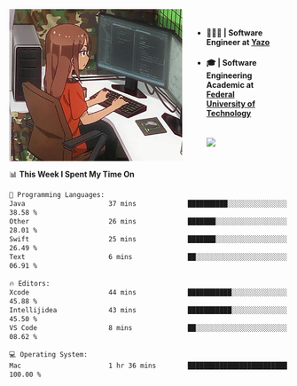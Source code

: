 
<body >
  <div style="display: flex; width: auto; margin-right: 30px ">
    <img align="right" width="312" height="274" style="padding-right:20px; " src="assets/umiko.gif" alt="Computer man" />
    <ul style="flex: 1;">
      <li><h4>🧑🏽‍💻 | Software Engineer at <a href="https://www.yazo.com.br/">Yazo</a></h4></li>
      <li><h4>🎓 | Software Engineering Academic at <a href="http://www.utfpr.edu.br/">Federal University of Technology</a></h4></li>
      <br/>
      <a href="https://skillicons.dev">
        <img src="https://skillicons.dev/icons?i=ts,react,nodejs,go,swift,js,adonis,postgres,c,heroku,gradle,firebase,flutter,docker,aws,java,redis,kubernetes&theme=light&&perline=6 " />
      </a>
    </ul>  
    <br/>
  </div>
</body>


<!--START_SECTION:waka-->
📊 **This Week I Spent My Time On** 

```text
💬 Programming Languages: 
Java                     37 mins             ██████████░░░░░░░░░░░░░░░   38.58 % 
Other                    26 mins             ███████░░░░░░░░░░░░░░░░░░   28.01 % 
Swift                    25 mins             ███████░░░░░░░░░░░░░░░░░░   26.49 % 
Text                     6 mins              ██░░░░░░░░░░░░░░░░░░░░░░░   06.91 % 

🔥 Editors: 
Xcode                    44 mins             ███████████░░░░░░░░░░░░░░   45.88 % 
Intellijidea             43 mins             ███████████░░░░░░░░░░░░░░   45.50 % 
VS Code                  8 mins              ██░░░░░░░░░░░░░░░░░░░░░░░   08.62 % 

💻 Operating System: 
Mac                      1 hr 36 mins        █████████████████████████   100.00 % 
```


<!--END_SECTION:waka-->

<!--
**danielr0d/danielr0d** is a ✨ _special_ ✨ repository because its `README.md` (this file) appears on your GitHub profile.

Here are some ideas to get you started:

- 🔭 I’m currently working on ...
- 🌱 I’m currently learning ...
- 👯 I’m looking to collaborate on ...
- 🤔 I’m looking for help with ...
- 💬 Ask me about ...
- 📫 How to reach me: ...
- 😄 Pronouns: ...
- ⚡ Fun fact: ...
-->
